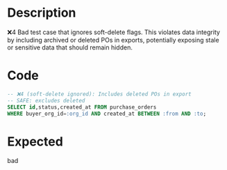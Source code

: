 # Description
❌4 Bad test case that ignores soft-delete flags. This violates data integrity by including archived or deleted POs in exports, potentially exposing stale or sensitive data that should remain hidden.

# Code
```sql
-- ❌4 (soft-delete ignored): Includes deleted POs in export
-- SAFE: excludes deleted
SELECT id,status,created_at FROM purchase_orders
WHERE buyer_org_id=:org_id AND created_at BETWEEN :from AND :to;
```

# Expected
bad